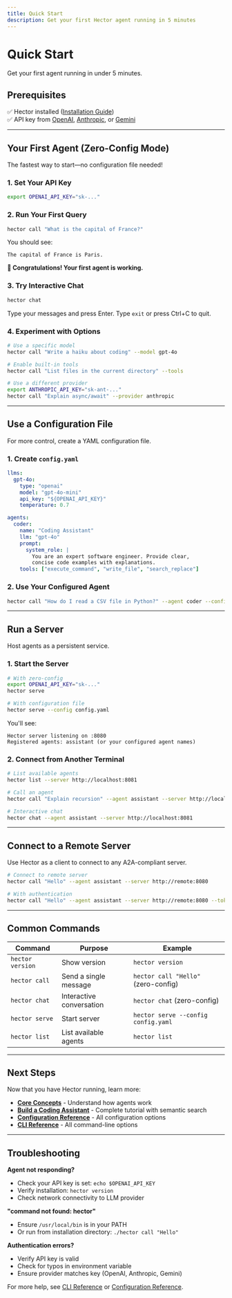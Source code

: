 ```yaml
---
title: Quick Start
description: Get your first Hector agent running in 5 minutes
---
```


# Quick Start

Get your first agent running in under 5 minutes.

## Prerequisites

✅ Hector installed ([Installation Guide](installation.md))  
✅ API key from [OpenAI](https://platform.openai.com/api-keys), [Anthropic](https://console.anthropic.com/), or [Gemini](https://aistudio.google.com/app/apikey)

---

## Your First Agent (Zero-Config Mode)

The fastest way to start—no configuration file needed!

### 1. Set Your API Key

```bash
export OPENAI_API_KEY="sk-..."
```

### 2. Run Your First Query

```bash
hector call "What is the capital of France?"
```

You should see:
```
The capital of France is Paris.
```

**🎉 Congratulations! Your first agent is working.**

### 3. Try Interactive Chat

```bash
hector chat
```

Type your messages and press Enter. Type `exit` or press Ctrl+C to quit.

### 4. Experiment with Options

```bash
# Use a specific model
hector call "Write a haiku about coding" --model gpt-4o

# Enable built-in tools
hector call "List files in the current directory" --tools

# Use a different provider
export ANTHROPIC_API_KEY="sk-ant-..."
hector call "Explain async/await" --provider anthropic
```

---

## Use a Configuration File

For more control, create a YAML configuration file.

### 1. Create `config.yaml`

```yaml
llms:
  gpt-4o:
    type: "openai"
    model: "gpt-4o-mini"
    api_key: "${OPENAI_API_KEY}"
    temperature: 0.7

agents:
  coder:
    name: "Coding Assistant"
    llm: "gpt-4o"
    prompt:
      system_role: |
        You are an expert software engineer. Provide clear,
        concise code examples with explanations.
    tools: ["execute_command", "write_file", "search_replace"]
```

### 2. Use Your Configured Agent

```bash
hector call "How do I read a CSV file in Python?" --agent coder --config config.yaml
```

---

## Run a Server

Host agents as a persistent service.

### 1. Start the Server

```bash
# With zero-config
export OPENAI_API_KEY="sk-..."
hector serve

# With configuration file
hector serve --config config.yaml
```

You'll see:
```
Hector server listening on :8080
Registered agents: assistant (or your configured agent names)
```

### 2. Connect from Another Terminal

```bash
# List available agents
hector list --server http://localhost:8081

# Call an agent
hector call "Explain recursion" --agent assistant --server http://localhost:8081

# Interactive chat
hector chat --agent assistant --server http://localhost:8081
```

---

## Connect to a Remote Server

Use Hector as a client to connect to any A2A-compliant server.

```bash
# Connect to remote server
hector call "Hello" --agent assistant --server http://remote:8080

# With authentication
hector call "Hello" --agent assistant --server http://remote:8080 --token "your-jwt-token"
```

---

## Common Commands

| Command | Purpose | Example |
|---------|---------|---------|
| `hector version` | Show version | `hector version` |
| `hector call` | Send a single message | `hector call "Hello"` (zero-config) |
| `hector chat` | Interactive conversation | `hector chat` (zero-config) |
| `hector serve` | Start server | `hector serve --config config.yaml` |
| `hector list` | List available agents | `hector list` |

---

## Next Steps

Now that you have Hector running, learn more:

- **[Core Concepts](../core-concepts/overview.md)** - Understand how agents work
- **[Build a Coding Assistant](../how-to/build-coding-assistant.md)** - Complete tutorial with semantic search
- **[Configuration Reference](../reference/configuration.md)** - All configuration options
- **[CLI Reference](../reference/cli.md)** - All command-line options

---

## Troubleshooting

**Agent not responding?**

- Check your API key is set: `echo $OPENAI_API_KEY`
- Verify installation: `hector version`
- Check network connectivity to LLM provider

**"command not found: hector"**

- Ensure `/usr/local/bin` is in your PATH
- Or run from installation directory: `./hector call "Hello"`

**Authentication errors?**

- Verify API key is valid
- Check for typos in environment variable
- Ensure provider matches key (OpenAI, Anthropic, Gemini)

For more help, see [CLI Reference](../reference/cli.md) or [Configuration Reference](../reference/configuration.md).

